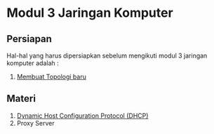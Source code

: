 # Modul 3 Jaringan Komputer

## Persiapan
Hal-hal yang harus dipersiapkan sebelum mengikuti modul 3 jaringan komputer adalah :

1. [Membuat Topologi baru](https://github.com/mocatfrio/Jarkom-Modul-3/tree/master/UML)

## Materi

1. [Dynamic Host Configuration Protocol (DHCP)](https://github.com/mocatfrio/Jarkom-Modul-3/tree/master/DHCP%20Server)
2. Proxy Server
